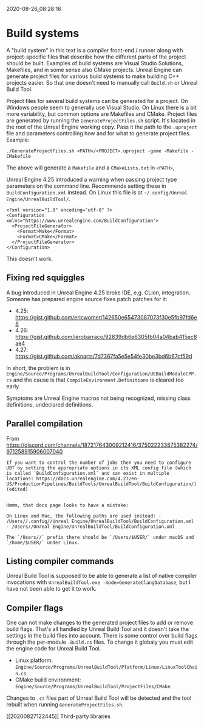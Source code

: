 2020-08-26_08:28:16

# Build systems

A "build system" in this text is a compiler front-end / runner along with project-specific files that describe how the different parts of the project should be built.
Examples of build systems are Visual Studio Solutions, Makefiles, and in some sense also CMake projects.
Unreal Engine can generate project files for various build systems to make building C++ projects easier.
So that one doesn't need to manually call `Build.sh` or Unreal Build Tool.

Project files for several build systems can be generated for a project.
On Windows people seem to generally use Visual Studio.
On Linux there is a bit more variability, but common options are Makefiles and CMake.
Project files are generated by running the `GenerateProjectFiles.sh` script.
It's located in the root of the Unreal Engine working copy.
Pass it the path to the `.uproject` file and parameters controlling how and for what to generate project files.
Example:
```
./GenerateProjectFiles.sh <PATH>/<PROJECT>.uproject -game -Makefile -CMakefile
```
The above will generate a `Makefile` and a `CMakeLists.txt` in `<PATH>`,

Unreal Engine 4.25 introduced a warning when passing project type parameters on the command line.
Recommends setting these in `BuildConfiguration.xml` instead.
On Linux this file is at `~/.config/Unreal Engine/UnrealBuildTool/`.
```
<?xml version="1.0" encoding="utf-8" ?>
<Configuration xmlns="https://www.unrealengine.com/BuildConfiguration">
  <ProjectFileGenerator>
    <Format>Make</Format>
    <Format>CMake</Format>
  </ProjectFileGenerator>
</Configuration>
```
This doesn't work.

## Fixing red squiggles

A bug introduced in Unreal Engine 4.25 broke IDE, e.g. CLion, integration. Someone has prepared engine source fixes patch patches for it:
- 4.25: https://gist.github.com/ericwomer/142650e65473087073f30e5fb97fd6e8
- 4.26: https://gist.github.com/jerobarraco/92839db6e6305fb04a04bab415ec8ae4
- 4.27: https://gist.github.com/aknarts/7d7367fa5e5e54fe30be3bd6b67cf59d


In short, the problem is in `Engine/Source/Programs/UnrealBuildTool/Configuration/UEBuildModuleCPP.cs` and the cause is that `CompileEnvironment.Definitions` is cleared too early.

Symptoms are Unreal Engine macros not being recognized, missing class definitions, undeclared definitions.

## Parallel compilation

From https://discord.com/channels/187217643009212416/375022233875382274/971258915906007040
```
If you want to control the number of jobs then you need to configure UBT by setting the appropriate options in its XML config file (which is called `BuildConfiguration.xml` and can exist in multiple locations: https://docs.unrealengine.com/4.27/en-US/ProductionPipelines/BuildTools/UnrealBuildTool/BuildConfiguration/) (edited)
    
    
Hmmm, that docs page looks to have a mistake:
    
On Linux and Mac, the following paths are used instead: - /Users//.config//Unreal Engine/UnrealBuildTool/BuildConfiguration.xml - /Users//Unreal Engine/UnrealBuildTool/BuildConfiguration.xml
    
The `/Users//` prefix there should be `/Users/$USER/` under macOS and `/home/$USER/` under Linux.
```

## Listing compiler commands

Unreal Build Tool is supposed to be able to generate a list of native compiler invocations with `UnrealBuildTool.exe -mode=GenerateClangDatabase`, but I have not been able to get it to work.


## Compiler flags

One can not make changes to the generated project files to add or remove build flags.
That's all handled by Unreal Build Tool and it doesn't take the settings in the build files into account.
There is some control over build flags through the per-module `.Build.cs` files.
To change it globaly you must edit the engine code for Unreal Build Tool.
- Linux platform: `Engine/Source/Programs/UnrealBuildTool/Platform/Linux/LinuxToolChain.cs`.
- CMake build environment: `Engine/Source/Programs/UnrealBuildTool/ProjectFiles/CMake`.

Changes to `.cs` files part of Unreal Build Tool will be detected and the tool rebuilt when running `GenerateProjectFiles.sh`.


[[20200827122445]] Third-party libraries